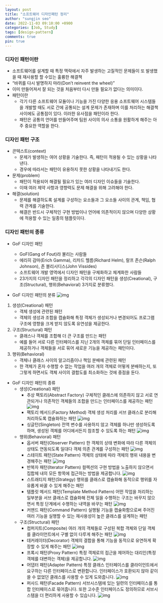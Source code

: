 ```yaml
---
layout: post
title: "소프트웨어 디자인패턴 정리"
author: "sungjin seo"
date: 2022-11-03 09:10:00 +0900
categories: [Job, Study]
tags: [design-pattern]
comments: true
pin: true
---
```


### 디자인 패턴이란
* 소프트웨어를 설계할 때 특정 맥락에서 자주 발생하는 고질적인 문제들이 또 발생했을 때 재사용할 할 수있는 훌륭한 해결책
* “바퀴를 다시 발명하지 마라(Don’t reinvent the wheel)”
* 이미 만들어져서 잘 되는 것을 처음부터 다시 만들 필요가 없다는 의미이다.
* 패턴이란
  * 각기 다른 소프트웨어 모듈이나 기능을 가진 다양한 응용 소프트웨어 시스템들을 개발할 때도 서로 간에 공통되는 설계 문제가 존재하며 이를 처리하는 해결책 사이에도 공통점이 있다. 이러한 유사점을 패턴이라 한다.
  * 패턴은 공통의 언어를 만들어주며 팀원 사이의 의사 소통을 원활하게 해주는 아주 중요한 역할을 한다.

### 디자인 패턴 구조
* 콘텍스트(context)
  * 문제가 발생하는 여어 상황을 기술한다. 즉, 패턴이 적용될 수 있는 상황을 나타낸다.
  * 경우에 따라서는 패턴이 유용하지 못한 상황을 나타내기도 한다.
* 문제(problem)
  * 패턴이 적용되어 해결될 필요가 있는 여러 디자인 이슈들을 기술한다.
  * 이때 여러 제약 사항과 영향력도 문제 해결을 위해 고려해야 한다.
* 해결(solution)
  * 문제를 해결하도록 설계를 구성하는 요소들과 그 요소들 사이의 관계, 책임, 협력 관계를 기술한다.
  * 해결은 반드시 구체적인 구현 방법이나 언어에 의존적이지 않으며 다양한 상황에 적용할 수 있는 일종의 템플릿이다.

### 디자인 패턴의 종류
* GoF 디자인 패턴
  * GoF(Gang of Fout)라 불리는 사람들
  * 에리히 감마(Erich Gamma), 리차드 헬름(Richard Helm), 랄프 존슨(Ralph Johnson), 존 블리시디스(John Vissides)
  * 소프트웨어 개발 영역에서 디자인 패턴을 구체화하고 체계화한 사람들
  * 23가지의 디자인 패턴을 정리하고 각각의 디자인 패턴을 생성(Creational), 구조(Structural), 행위(Behavioral) 3가지로 분류했다.

* GoF 디자인 패턴의 분류
![img][pattern]

1. 생성(Creational) 패턴
   * 객체 생성에 관련된 패턴
   * 객체의 생성과 조합을 캡슐화해 특정 객체가 생성되거나 변경되어도 프로그램 구조에 영향을 크게 받지 않도록 유연성을 제공한다.
2. 구조(Structural) 패턴
   * 클래스나 객체를 조합해 더 큰 구조를 만드는 패턴
   * 예를 들어 서로 다른 인터페이스를 지닌 2개의 객체를 묶어 단일 인터페이스를 제공하거나 객체들을 서로 묶어 새로운 기능을 제공하는 패턴이다.
3. 행위(Behavioral)
   * 객체나 클래스 사이의 알고리즘이나 책임 분배에 관련된 패턴
   * 한 객체가 혼자 수행할 수 없는 작업을 여러 개의 객체로 어떻게 분배하는지, 또 그렇게 하면서도 객체 사이의 결합도를 최소화하는 것에 중점을 둔다.

* GoF 디자인 패턴의 종류
  * 생성(Creational) 패턴
     * 추상 팩토리(Abstract Factory)
       구체적인 클래스에 의존하지 않고 서로 연관되거나 의존적인 객체들의 조합을 만드는 인터페이스를 제공하는 패턴
       ![img][abstract]
    * 팩토리 메서드(Factory Method)
      객체 생성 처리를 서브 클래스로 분리해 처리하도록 캡슐화하는 패턴
      ![img][factory]
    * 싱글턴(Singleton)
    전역 변수를 사용하지 않고 객체를 하나만 생성하도록 하며, 생성된 객체를 어디에서든지 참조할 수 있도록 하는 패턴
    ![img][singleton]
  * 행위(Behavioral) 패턴
    * 옵서버 패턴(Observer Pattern)
     한 객체의 상태 변화에 따라 다른 객체의 상태도 연동되도록 일대다 객체 의존 관계를 구성하는 패턴
     ![img][observer]
    * 스테이트 패턴(State Pattern)
      객체의 상태에 따라 객체의 행위 내용을 변경해주는 패턴
      ![img][state]
    * 반복자 패턴(Iterator Pattern)
      컬렉션의 구현 방법을 노출하지 않으면서 집합체 내의 모든 항목에 접근하는 방법을 제공합니다.
      ![img][iterator]
    * 스트래티지 패턴(Strategy)
      행위를 클래스로 캡슐화해 동적으로 행위를 자유롭게 바꿀 수 있게 해주는 패턴
    * 템플릿 메서드 패턴(Template Method Pattern)
      어떤 작업을 처리하는 일부분을 서브 클래스로 캡슐화해 전체 일을 수행하는 구조는 바꾸지 않으면서 특정 단계에서 수행하는 내역을 바꾸는 패턴
      ![img][template]
    * 커맨드 패턴(Command Pattern)
      실행될 기능을 캡슐화함으로써 주어진 여러 기능을 실행할 수 있는 재사용성이 높은 클래스를 설계하는 패턴
  * 구조(Structural) 패턴
    * 컴퍼지트(Composite)
      여러 개의 객체들로 구성된 복합 객체와 단일 객체를 클라이언트에서 구별 없이 다루게 해주는 패턴
      ![img][composite]
    * 데커레이터(Decorator)
      객체의 결합을 통해 기능을 동적으로 유연하게 확장할 수 있게 해주는 패턴
      ![img][decorator]
    * 프록시 패턴(Proxy Pattern)
      특정 객체로의 접근을 제어하는 대리인(특정 객체를 대변하는 객체)을 제공합니다.
      ![img][proxy]
    * 어댑터 패턴(Adapter Pattern)
      특정 클래스 인터페이스를 클라이언트에서 요구하는 다른 인터페이스로 변환합니다. 인터페이스가 호환되지 않아 같이 쓸 수 없었던 클래스를 사용할 수 있게 도와줍니다.
      ![img][adapter]
    * 퍼사드 패턴(Facade Pattern)
      서브시스템에 있는 일련의 인터페이스를 통합 인터페이스로 묶어줍니다. 또한 고수준 인터페이스도 정의하므로 서브시스템을 더 편리하게 사용할 수 있습니다.
      ![img][facade]

[pattern]: https://raw.githubusercontent.com/sungjinseo/image-repository/master/blog/2022-11-03-OOP-디자인패턴-정리/20220322095652_pfcyauyg.png
[abstract]: https://raw.githubusercontent.com/sungjinseo/image-repository/master/blog/2022-11-03-OOP-디자인패턴-정리/20220322095956_xfcnygqa.png
[factory]: https://raw.githubusercontent.com/sungjinseo/image-repository/master/blog/2022-11-03-OOP-디자인패턴-정리/20220322100037_fvekaqag.png
[singleton]: https://raw.githubusercontent.com/sungjinseo/image-repository/master/blog/2022-11-03-OOP-디자인패턴-정리/20220322095927_qnmznbwy.png
[composite]: https://raw.githubusercontent.com/sungjinseo/image-repository/master/blog/2022-11-03-OOP-디자인패턴-정리/20220322100950_rdovmifx.png
[decorator]: https://raw.githubusercontent.com/sungjinseo/image-repository/master/blog/2022-11-03-OOP-디자인패턴-정리/20220322100852_qigozhfv.png
[proxy]: https://raw.githubusercontent.com/sungjinseo/image-repository/master/blog/2022-11-03-OOP-디자인패턴-정리/20220322100918_ffscgpab.png
[adapter]: https://raw.githubusercontent.com/sungjinseo/image-repository/master/blog/2022-11-03-OOP-디자인패턴-정리/20220322101025_tpglvirm.png
[facade]: https://raw.githubusercontent.com/sungjinseo/image-repository/master/blog/2022-11-03-OOP-디자인패턴-정리/20220322101055_ecmcxskr.png
[observer]: https://raw.githubusercontent.com/sungjinseo/image-repository/master/blog/2022-11-03-OOP-디자인패턴-정리/20220322100711_ohiafuup.png
[state]: https://raw.githubusercontent.com/sungjinseo/image-repository/master/blog/2022-11-03-OOP-디자인패턴-정리/20220322100418_kxpvqfkq.png
[template]: https://raw.githubusercontent.com/sungjinseo/image-repository/master/blog/2022-11-03-OOP-디자인패턴-정리/20220322100143_mzdegywk.png

[iterator]: https://raw.githubusercontent.com/sungjinseo/image-repository/master/blog/2022-11-03-OOP-디자인패턴-정리/20220322100621_luzylgnw.png
